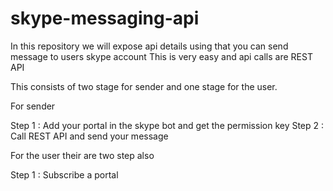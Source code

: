# skype-messaging-api

In this repository we will expose api details using that you can send message to users skype account This is very easy and api calls are REST API

This consists of two stage for sender and one stage for the user.

For sender

Step 1 : Add your portal in the skype bot and get the permission key
Step 2 : Call REST API and send your message

For the user their are two step also

Step 1 : Subscribe a portal
